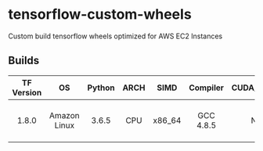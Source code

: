 # tensorflow-custom-wheels
Custom build tensorflow wheels optimized for AWS EC2 Instances

## Builds
| TF Version |      OS      | Python | ARCH |  SIMD  |  Compiler | CUDA/cuDNN |             Opt flags            |                                                                        Install Command                                                                        |                                                                      Download Wheel                                                                     |
|:----------:|:------------:|:------:|:----:|:------:|:---------:|:----------:|:--------------------------------:|:-------------------------------------------------------------------------------------------------------------------------------------------------------------:|:-------------------------------------------------------------------------------------------------------------------------------------------------------:|
|    1.8.0   | Amazon Linux |  3.6.5 |  CPU | x86_64 | GCC 4.8.5 |     N/A    | `-mavx -mavx2 -msse4.1 -msse4.2` | `pip install https://github.com/chenchen2015/tensorflow-custom-wheels/raw/master/1.8.0/tensorflow-1.8.0-cp36-cp36m-SSE41-SSE42-FMD-AVX-AVX2-linux_x86_64.whl` | [Link](https://github.com/chenchen2015/tensorflow-custom-wheels/raw/master/1.8.0/tensorflow-1.8.0-cp36-cp36m-SSE41-SSE42-FMD-AVX-AVX2-linux_x86_64.whl) |
